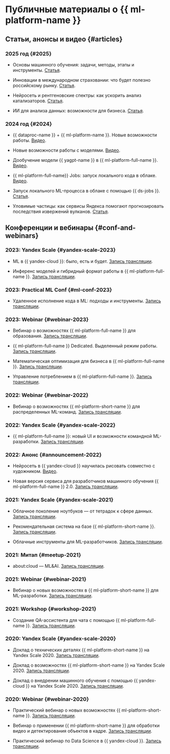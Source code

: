 
# Публичные материалы о {{ ml-platform-name }}

## Статьи, анонсы и видео {#articles}

### 2025 год {#2025}

* Основы машинного обучения: задачи, методы, этапы и инструменты. [Статья](https://yandex.cloud/ru/blog/machine-learning-guide).

* Инновации в международном страховании: что будет полезно российскому рынку. [Статья](https://yandex.cloud/ru/blog/innovations-in-insurance).

* Нейросеть и рентгеновские спектры: как ускорить анализ катализаторов. [Статья](https://yandex.cloud/ru/blog/analysis-of-catalysts).

* ИИ для анализа данных: возможности для бизнеса. [Статья](https://yandex.cloud/ru/blog/ai-data-analytics-guide).

### 2024 год {#2024}

* {{ dataproc-name }} + {{ ml-platform-name }}. Новые возможности работы. [Видео](https://www.youtube.com/watch?v=H97HZ4ja1-4).

* Новые возможности работы с моделями. [Видео](https://www.youtube.com/watch?v=3W5ePOLQg64).

* Дообучение модели {{ yagpt-name }} в {{ ml-platform-full-name }}. [Видео](https://www.youtube.com/watch?v=hGrH0Shovtk).

* {{ ml-platform-full-name}} Jobs: запуск локального кода в облаке. [Видео](https://www.youtube.com/watch?v=As9b73RORTk).

* Запуск локального ML-процесса в облаке с помощью {{ ds-jobs }}. [Статья](https://habr.com/ru/companies/yandex_cloud_and_infra/articles/788872/).

* Уловимые частицы: как сервисы Яндекса помогают прогнозировать последствия извержений вулканов. [Статья](https://habr.com/ru/companies/yandex/articles/794883/).

## Конференции и вебинары {#conf-and-webinars}

### 2023: Yandex Scale {#yandex-scale-2023}

* ML в {{ yandex-cloud }}: было, есть и будет. [Запись трансляции](https://www.youtube.com/watch?v=90jIHP2F-zA).

* Инференс моделей и гибридный формат работы в {{ ml-platform-full-name }}. [Запись трансляции](https://www.youtube.com/watch?v=8asQwGQdr0w).

### 2023: Practical ML Conf {#ml-conf-2023}

* Удаленное исполнение кода в ML: подходы и инструменты. [Запись трансляции](https://youtu.be/iWnh2Da1RG4?si=R26ZdYqwqqQrv8rR).

### 2023: Webinar {#webinar-2023}

* Вебинар о возможностях {{ ml-platform-full-name }} для образования. [Запись трансляции](https://www.youtube.com/watch?v=pRTKbG-kaUg).

* {{ ml-platform-full-name }} Dedicated. Выделенный режим работы. [Запись трансляции](https://www.youtube.com/watch?v=U4rxkHKqm2U).

* Математическая оптимизация для бизнеса в {{ ml-platform-full-name }}. [Запись трансляции](https://www.youtube.com/watch?v=fOzDMNAGQXw).

* Управление потреблением в {{ ml-platform-full-name }}. [Запись трансляции](https://www.youtube.com/watch?v=NmF2L3hF7Xk).

### 2022: Webinar {#webinar-2022}

* Вебинар о возможностях {{ ml-platform-short-name }} для распределенных ML-команд. [Запись трансляции](https://youtu.be/xM0qdz5wJdE).

### 2022: Yandex Scale {#yandex-scale-2022}

* {{ ml-platform-full-name }}: новый UI и возможности командной ML-разработки. [Запись трансляции](https://youtu.be/xzEW5g7WVd4).

### 2022: Анонс {#announcement-2022}

* Нейросеть в {{ yandex-cloud }} научилась рисовать совместно с художником. [Видео](https://youtu.be/eDfMYlQv5_4).

* Новая версия сервиса для разработчиков машинного обучения {{ ml-platform-full-name }} 2.0. [Запись трансляции](https://youtu.be/Mhjkh386Ajw).

### 2021: Yandex Scale {#yandex-scale-2021}

* Облачное поколение ноутбуков — от тетрадок к сфере данных. [Запись трансляции](https://youtu.be/vKLqfcKXRo8).

* Рекомендательная система на базе {{ ml-platform-short-name }}. [Запись трансляции](https://youtu.be/oavkOOJMVK8).

* Облачные инструменты для ML-разработчиков. [Запись трансляции](https://youtu.be/euqmLppB4f0).

### 2021: Митап {#meetup-2021}

* about:cloud — ML&AI. [Запись трансляции](https://youtu.be/qWO2P0Mc_Bc).

### 2021: Webinar {#webinar-2021}

* Вебинар о новых возможностях в {{ ml-platform-short-name }} для ML-разработки. [Запись трансляции](https://youtu.be/udZcoKwb6aM).

### 2021: Workshop {#workshop-2021}

* Создание QA-ассистента для чата с помощью {{ ml-platform-full-name }}. [Запись трансляции](https://youtu.be/fHQAT6rYO7c).

### 2020: Yandex Scale {#yandex-scale-2020}

* Доклад о технических деталях {{ ml-platform-short-name }} на Yandex Scale 2020. [Запись трансляции](https://youtu.be/5y2-x9GcITs).

* Доклад о возможностях {{ ml-platform-short-name }} на Yandex Scale 2020. [Запись трансляции](https://youtu.be/MtXpZ4RZAjk).

* Доклад о внедрении машинного обучения с помощью {{ yandex-cloud }} на Yandex Scale 2020. [Запись трансляции](https://youtu.be/MxuABVNZV38).

### 2020: Webinar {#webinar-2020}

* Практический вебинар о новых возможностях {{ ml-platform-short-name }}. [Запись трансляции](https://youtu.be/70lIkTJjAZU).

* Вебинар о применении {{ ml-platform-short-name }} для обработки видео и детектирования объектов в кадре. [Запись трансляции](https://youtu.be/55qc9YHbVwE).

* Практический вебинар по Data Science в {{ yandex-cloud }}. [Запись трансляции](https://youtu.be/5o5OJOwDfaU).